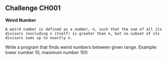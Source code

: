 ## Challenge CH001

**Weird Number**

	A weird number is defined as a number, n, such that the sum of all its divisors (excluding n itself) is greater than n, but no subset of its divisors sums up to exactly n.

Write a program that finds weird numbers between given range. Example: lower number 10, maximum number 100